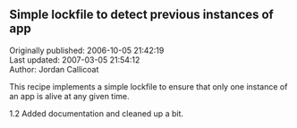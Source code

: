 ## Simple lockfile to detect previous instances of app  
Originally published: 2006-10-05 21:42:19  
Last updated: 2007-03-05 21:54:12  
Author: Jordan Callicoat  
  
This recipe implements a simple lockfile to ensure that only one instance of an app is alive at any given time.

1.2 Added documentation and cleaned up a bit.